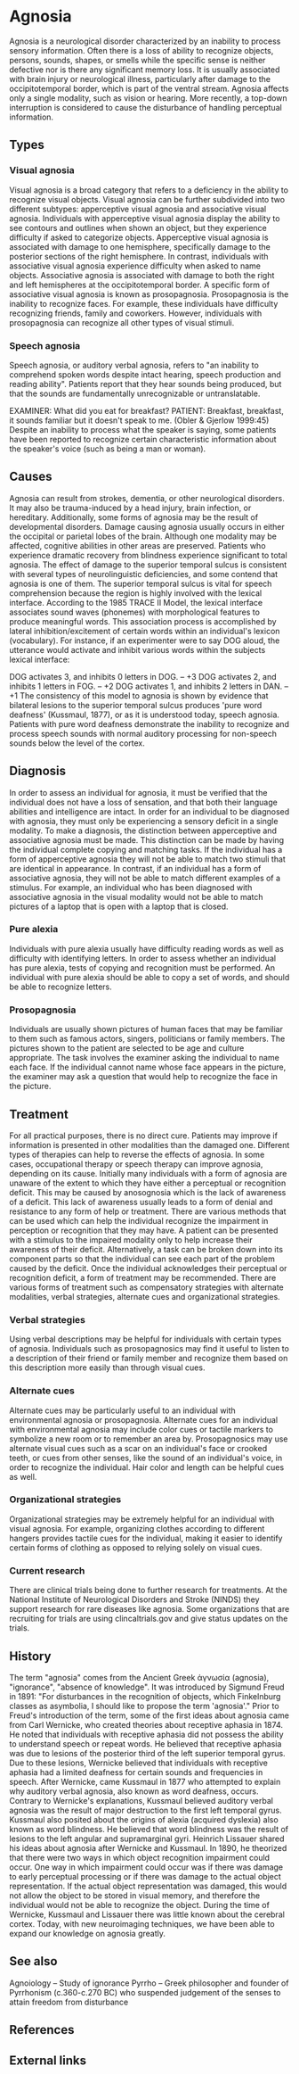 # Agnosia

Agnosia is a neurological disorder characterized by an inability to process sensory information. Often there is a loss of ability to recognize objects, persons, sounds, shapes, or smells while the specific sense is neither defective nor is there any significant memory loss. It is usually associated with brain injury or neurological illness, particularly after damage to the occipitotemporal border, which is part of the ventral stream.  Agnosia affects only a single modality, such as vision or hearing. More recently, a top-down interruption is considered to cause the disturbance of handling perceptual information.


## Types



### Visual agnosia
Visual agnosia is a broad category that refers to a deficiency in the ability to recognize visual objects. Visual agnosia can be further subdivided into two different subtypes: apperceptive visual agnosia and associative visual agnosia.
Individuals with apperceptive visual agnosia display the ability to see contours and outlines when shown an object, but they experience difficulty if asked to categorize objects. Apperceptive visual agnosia is associated with damage to one hemisphere, specifically damage to the posterior sections of the right hemisphere.
In contrast, individuals with associative visual agnosia experience difficulty when asked to name objects. Associative agnosia is associated with damage to both the right and left hemispheres at the occipitotemporal border.  A specific form of associative visual agnosia is known as prosopagnosia.  Prosopagnosia is the inability to recognize faces.  For example, these individuals have difficulty recognizing friends, family and coworkers. However, individuals with prosopagnosia can recognize all other types of visual stimuli.


### Speech agnosia
Speech agnosia, or auditory verbal agnosia, refers to "an inability to comprehend spoken words despite intact hearing, speech production and reading ability". Patients report that they hear sounds being produced, but that the sounds are fundamentally unrecognizable or untranslatable.

EXAMINER: What did you eat for breakfast?
PATIENT: Breakfast, breakfast, it sounds familiar but it doesn't speak to me. (Obler & Gjerlow 1999:45)
Despite an inability to process what the speaker is saying, some patients have been reported to recognize certain characteristic information about the speaker's voice (such as being a man or woman).


## Causes

Agnosia can result from strokes, dementia, or other neurological disorders. It may also be trauma-induced by a head injury, brain infection, or hereditary.  Additionally, some forms of agnosia may be the result of developmental disorders. Damage causing agnosia usually occurs in either the occipital or parietal lobes of the brain.  Although one modality may be affected, cognitive abilities in other areas are preserved.
Patients who experience dramatic recovery from blindness experience significant to total agnosia.
The effect of damage to the superior temporal sulcus is consistent with several types of neurolinguistic deficiencies, and some contend that agnosia is one of them. The superior temporal sulcus is vital for speech comprehension because the region is highly involved with the lexical interface. According to the 1985 TRACE II Model, the lexical interface associates sound waves (phonemes) with morphological features to produce meaningful words. This association process is accomplished by lateral inhibition/excitement of certain words within an individual's lexicon (vocabulary). For instance, if an experimenter were to say DOG aloud, the utterance would activate and inhibit various words within the subjects lexical interface:

DOG activates 3, and inhibits 0 letters in DOG. – +3
DOG activates 2, and inhibits 1 letters in FOG. – +2
DOG activates 1, and inhibits 2 letters in DAN. – +1
The consistency of this model to agnosia is shown by evidence that bilateral lesions to the superior temporal sulcus produces 'pure word deafness' (Kussmaul, 1877), or as it is understood today, speech agnosia. Patients with pure word deafness demonstrate the inability to recognize and process speech sounds with normal auditory processing for non-speech sounds below the level of the cortex.


## Diagnosis

In order to assess an individual for agnosia, it must be verified that the individual does not have a loss of sensation, and that both their language abilities and intelligence are intact.  In order for an individual to be diagnosed with agnosia, they must only be experiencing a sensory deficit in a single modality.  To make a diagnosis, the distinction between apperceptive and associative agnosia must be made.  This distinction can be made by having the individual complete copying and matching tasks.  If the individual has a form of apperceptive agnosia they will not be able to match two stimuli that are identical in appearance.  In contrast, if an individual has a form of associative agnosia, they will not be able to match different examples of a stimulus.  For example, an individual who has been diagnosed with associative agnosia in the visual modality would not be able to match pictures of a laptop that is open with a laptop that is closed.


### Pure alexia

Individuals with pure alexia usually have difficulty reading words as well as difficulty with identifying letters.  In order to assess whether an individual has pure alexia, tests of copying and recognition must be performed. An individual with pure alexia should be able to copy a set of words, and should be able to recognize letters.


### Prosopagnosia

Individuals are usually shown pictures of human faces that may be familiar to them such as famous actors, singers, politicians or family members.  The pictures shown to the patient are selected to be age and culture appropriate.  The task involves the examiner asking the individual to name each face.  If the individual cannot name whose face appears in the picture, the examiner may ask a question that would help to recognize the face in the picture.


## Treatment

For all practical purposes, there is no direct cure. Patients may improve if information is presented in other modalities than the damaged one. Different types of therapies can help to reverse the effects of agnosia. In some cases, occupational therapy or speech therapy can improve agnosia, depending on its cause.
Initially many individuals with a form of agnosia are unaware of the extent to which they have either a perceptual or recognition deficit.  This may be caused by anosognosia which is the lack of awareness of a deficit.  This lack of awareness usually leads to a form of denial and resistance to any form of help or treatment.  There are various methods that can be used which can help the individual recognize the impairment in perception or recognition that they may have.  A patient can be presented with a stimulus to the impaired modality only to help increase their awareness of their deficit.  Alternatively, a task can be broken down into its component parts so that the individual can see each part of the problem caused by the deficit.  Once the individual acknowledges their perceptual or recognition deficit, a form of treatment may be recommended.  There are various forms of treatment such as compensatory strategies with alternate modalities, verbal strategies, alternate cues and organizational strategies.


### Verbal strategies
Using verbal descriptions may be helpful for individuals with certain types of agnosia.  Individuals such as prosopagnosics may find it useful to listen to a description of their friend or family member and recognize them based on this description more easily than through visual cues.


### Alternate cues
Alternate cues may be particularly useful to an individual with environmental agnosia or prosopagnosia.  Alternate cues for an individual with environmental agnosia may include color cues or tactile markers to symbolize a new room or to remember an area by.  Prosopagnosics may use alternate visual cues such as a scar on an individual's face or crooked teeth, or cues from other senses, like the sound of an individual's voice, in order to recognize the individual. Hair color and length can be helpful cues as well.


### Organizational strategies
Organizational strategies may be extremely helpful for an individual with visual agnosia.  For example, organizing clothes according to different hangers provides tactile cues for the individual, making it easier to identify certain forms of clothing as opposed to relying solely on visual cues.


### Current research
There are clinical trials being done to further research for treatments. At the National Institute of Neurological Disorders and Stroke (NINDS) they support research for rare diseases like agnosia. Some organizations that are recruiting for trials are using clincaltrials.gov and give status updates on the trials.


## History

The term "agnosia" comes from the Ancient Greek ἀγνωσία (agnosia), "ignorance", "absence of knowledge". It was introduced by Sigmund Freud in 1891: "For disturbances in the recognition of objects, which Finkelnburg classes as asymbolia, I should like to propose the term 'agnosia'." Prior to Freud's introduction of the term, some of the first ideas about agnosia came from Carl Wernicke, who created theories about receptive aphasia in 1874.  He noted that individuals with receptive aphasia did not possess the ability to understand speech or repeat words.  He believed that receptive aphasia was due to lesions of the posterior third of the left superior temporal gyrus.  Due to these lesions, Wernicke believed that individuals with receptive aphasia had a limited deafness for certain sounds and frequencies in speech.
After Wernicke, came Kussmaul in 1877 who attempted to explain why auditory verbal agnosia, also known as word deafness, occurs.  Contrary to Wernicke's explanations, Kussmaul believed auditory verbal agnosia was the result of major destruction to the first left temporal gyrus.  Kussmaul also posited about the origins of alexia (acquired dyslexia) also known as word blindness.  He believed that word blindness was the result of lesions to the left angular and supramarginal gyri.
Heinrich Lissauer shared his ideas about agnosia after Wernicke and Kussmaul. In 1890, he theorized that there were two ways in which object recognition impairment could occur.  One way in which impairment could occur was if there was damage to early perceptual processing or if there was damage to the actual object representation.  If the actual object representation was damaged, this would not allow the object to be stored in visual memory, and therefore the individual would not be able to recognize the object.  During the time of Wernicke, Kussmaul and Lissauer there was little known about the cerebral cortex.  Today, with new neuroimaging techniques, we have been able to expand our knowledge on agnosia greatly.


## See also

Agnoiology – Study of ignorance
Pyrrho – Greek philosopher and founder of Pyrrhonism (c.360-c.270 BC) who suspended judgement of the senses to attain freedom from disturbance


## References



## External links

